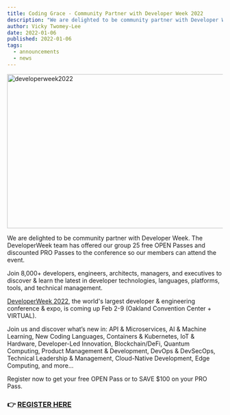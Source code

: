 ```yaml
---
title: Coding Grace - Community Partner with Developer Week 2022
description: "We are delighted to be community partner with Developer Week. The DeveloperWeek team has offered our group 25 free OPEN Passes and discounted PRO Passes to the conference so our members can attend the event."
author: Vicky Twomey-Lee
date: 2022-01-06
published: 2022-01-06
tags:
  - announcements
  - news
---
```


<a data-flickr-embed="true" href="https://www.flickr.com/photos/whykay/51803585188/in/dateposted-public/" title="developerweek2022"><img src="https://live.staticflickr.com/65535/51803585188_5aeb6512a2_z.jpg" width="640" height="359" alt="developerweek2022"></a><script async src="//embedr.flickr.com/assets/client-code.js" charset="utf-8"></script>

We are delighted to be community partner with Developer Week. The DeveloperWeek team has offered our group 25 free OPEN Passes and discounted PRO Passes to the conference so our members can attend the event.

Join 8,000+ developers, engineers, architects, managers, and executives to discover & learn the latest in developer technologies, languages, platforms, tools, and technical management.

[DeveloperWeek 2022](https://www.developerweek.com/), the world's largest developer & engineering conference & expo, is coming up Feb 2-9 (Oakland Convention Center + VIRTUAL).

Join us and discover what’s new in: API & Microservices, AI & Machine Learning, New Coding Languages, Containers & Kubernetes, IoT & Hardware, Developer-Led Innovation, Blockchain/DeFi, Quantum Computing, Product Management & Development, DevOps & DevSecOps, Technical Leadership & Management, Cloud-Native Development, Edge Computing, and more...

Register now to get your free OPEN Pass or to SAVE $100 on your PRO Pass.

### 👉 [REGISTER HERE](https://www.eventbrite.com/e/developerweek-2022-registration-164532975559?discount=MU11808&utm_campaign=MU11808&utm_source=meetup&utm_medium=email)

